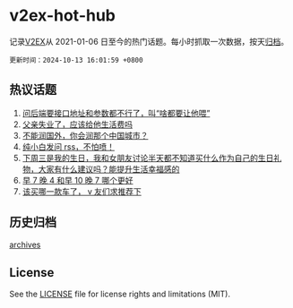 # v2ex-hot-hub

 记录[V2EX](https://www.v2ex.com/)从 2021-01-06 日至今的热门话题。每小时抓取一次数据，按天[归档](archives)。

`更新时间：2024-10-13 16:01:59 +0800`

## 热议话题

1. [问后端要接口地址和参数都不行了，叫“啥都要让他喂”](https://www.v2ex.com/t/1079683)
1. [父亲失业了，应该给他生活费吗](https://www.v2ex.com/t/1079724)
1. [不能润国外，你会润那个中国城市？](https://www.v2ex.com/t/1079652)
1. [纯小白发问 rss，不怕喷！](https://www.v2ex.com/t/1079745)
1. [下周三是我的生日，我和女朋友讨论半天都不知道买什么作为自己的生日礼物，大家有什么建议吗？能提升生活幸福感的](https://www.v2ex.com/t/1079653)
1. [早 7 晚 4 和早 10 晚 7 哪个更好](https://www.v2ex.com/t/1079675)
1. [该买哪一款车了， v 友们求推荐下](https://www.v2ex.com/t/1079746)

## 历史归档

[archives](archives)

## License

See the [LICENSE](LICENSE) file for license rights and limitations (MIT).
